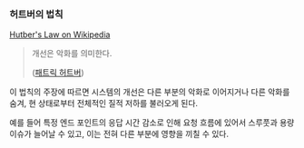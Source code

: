### 허트버의 법칙

[Hutber's Law on Wikipedia](https://en.wikipedia.org/wiki/Hutber%27s_law)

> 개선은 악화를 의미한다.
>
> ([패트릭 허트버](https://en.wikipedia.org/wiki/Patrick_Hutber))

이 법칙의 주장에 따르면 시스템의 개선은 다른 부분의 악화로 이어지거나 다른 악화를 숨겨, 현 상태로부터 전체적인 질적 저하를 불러오게 된다.

예를 들어 특정 엔드 포인트의 응답 시간 감소로 인해 요청 흐름에 있어서 스루풋과 용량 이슈가 늘어날 수 있고, 이는 전혀 다른 부분에 영향을 끼칠 수 있다.

<br>

